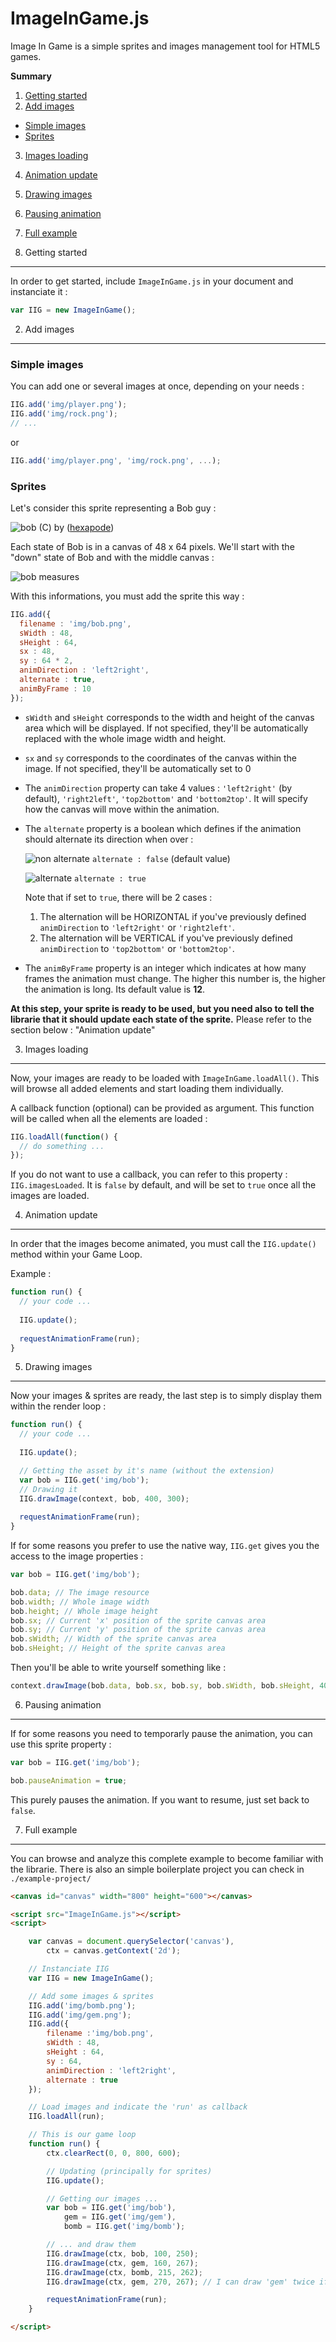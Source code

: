 ImageInGame.js
==============

Image In Game is a simple sprites and images management tool for HTML5 games.

**Summary**

1. [Getting started](#1-getting-started)
2. [Add images](#2-add-images)
 * [Simple images](#simple-images)
 * [Sprites](#sprites)
3. [Images loading](#3-images-loading)
4. [Animation update](#4-animation-update)
5. [Drawing images](#5-drawing-images)
6. [Pausing animation](#6-pausing-animation)
7. [Full example](#7-full-example)

1. Getting started
---------------

In order to get started, include `ImageInGame.js` in your document and instanciate it :

```javascript
var IIG = new ImageInGame();
```

2. Add images
---------------------

### Simple images

You can add one or several images at once, depending on your needs :

```javascript
IIG.add('img/player.png');
IIG.add('img/rock.png');
// ...
```

or

```javascript
IIG.add('img/player.png', 'img/rock.png', ...);
```

### Sprites

Let's consider this sprite representing a Bob guy :

![bob](https://raw.github.com/jmpp/ImageInGame.js/master/bob.png) (C) by ([hexapode](https://github.com/hexapode))

Each state of Bob is in a canvas of 48 x 64 pixels. We'll start with the "down" state of Bob and with the middle canvas :

![bob measures](https://raw.github.com/jmpp/ImageInGame.js/master/bob_measures.png)

With this informations, you must add the sprite this way :

```javascript
IIG.add({
  filename : 'img/bob.png',
  sWidth : 48,
  sHeight : 64,
  sx : 48,
  sy : 64 * 2,
  animDirection : 'left2right',
  alternate : true,
  animByFrame : 10
});
```

* `sWidth` and `sHeight` corresponds to the width and height of the canvas area which will be displayed. If not specified, they'll be automatically replaced with the whole image width and height.

* `sx` and `sy` corresponds to the coordinates of the canvas within the image. If not specified, they'll be automatically set to 0

* The `animDirection` property can take 4 values : `'left2right'` (by default), `'right2left'`, `'top2bottom'` and `'bottom2top'`. It will specify how the canvas will move within the animation.

* The `alternate` property is a boolean which defines if the animation should alternate its direction when over :
  
  ![non alternate](https://raw.github.com/jmpp/ImageInGame.js/master/bob_non_alternate.gif) `alternate : false` (default value)
  
  ![alternate](https://raw.github.com/jmpp/ImageInGame.js/master/bob_alternate.gif) `alternate : true`
  
  Note that if set to `true`, there will be 2 cases :
  
  1. The alternation will be HORIZONTAL if you've previously defined `animDirection` to `'left2right'` or `'right2left'`.
  2. The alternation will be VERTICAL if you've previously defined `animDirection` to `'top2bottom'` or `'bottom2top'`.

* The `animByFrame` property is an integer which indicates at how many frames the animation must change. The higher this number is, the higher the animation is long. Its default value is **12**.

**At this step, your sprite is ready to be used, but you need also to tell the librarie that it should update each state of the sprite.** Please refer to the section below : "Animation update"

3. Images loading
--------------

Now, your images are ready to be loaded with `ImageInGame.loadAll()`. This will browse all added elements and start loading them individually.

A callback function (optional) can be provided as argument. This function will be called when all the elements are loaded :

```javascript
IIG.loadAll(function() {
  // do something ...
});
```

If you do not want to use a callback, you can refer to this property : `IIG.imagesLoaded`. It is `false` by default, and will be set to `true` once all the images are loaded.

4. Animation update
----------------

In order that the images become animated, you must call the `IIG.update()` method within your Game Loop.

Example :

```javascript
function run() {
  // your code ...
  
  IIG.update();
  
  requestAnimationFrame(run);
}
```

5. Drawing images
--------------

Now your images & sprites are ready, the last step is to simply display them within the render loop :

```javascript
function run() {
  // your code ...
  
  IIG.update();

  // Getting the asset by it's name (without the extension)
  var bob = IIG.get('img/bob');
  // Drawing it
  IIG.drawImage(context, bob, 400, 300);
  
  requestAnimationFrame(run);
}
```

If for some reasons you prefer to use the native way, `IIG.get` gives you the access to the image properties :

```javascript
var bob = IIG.get('img/bob');

bob.data; // The image resource
bob.width; // Whole image width
bob.height; // Whole image height
bob.sx; // Current 'x' position of the sprite canvas area
bob.sy; // Current 'y' position of the sprite canvas area
bob.sWidth; // Width of the sprite canvas area
bob.sHeight; // Height of the sprite canvas area
```

Then you'll be able to write yourself something like :

```javascript
context.drawImage(bob.data, bob.sx, bob.sy, bob.sWidth, bob.sHeight, 400, 300, bob.sWidth, bob.sHeight)
```

6. Pausing animation
---------------------

If for some reasons you need to temporarly pause the animation, you can use this sprite property :

```javascript
var bob = IIG.get('img/bob');

bob.pauseAnimation = true;
```

This purely pauses the animation. If you want to resume, just set back to `false`.

7. Full example
------------------------

You can browse and analyze this complete example to become familiar with the librarie. There is also an simple boilerplate project you can check in `./example-project/`

```html
<canvas id="canvas" width="800" height="600"></canvas>

<script src="ImageInGame.js"></script>
<script>

	var canvas = document.querySelector('canvas'),
		ctx = canvas.getContext('2d');

	// Instanciate IIG
	var IIG = new ImageInGame();

	// Add some images & sprites
	IIG.add('img/bomb.png');
	IIG.add('img/gem.png');
	IIG.add({
		filename :'img/bob.png',
		sWidth : 48,
		sHeight : 64,
		sy : 64,
		animDirection : 'left2right',
		alternate : true
	});

	// Load images and indicate the 'run' as callback
	IIG.loadAll(run);

	// This is our game loop
	function run() {
		ctx.clearRect(0, 0, 800, 600);

		// Updating (principally for sprites)
		IIG.update();

		// Getting our images ...
		var bob = IIG.get('img/bob'),
			gem = IIG.get('img/gem'),
			bomb = IIG.get('img/bomb');

		// ... and draw them
		IIG.drawImage(ctx, bob, 100, 250);
		IIG.drawImage(ctx, gem, 160, 267);
		IIG.drawImage(ctx, bomb, 215, 262);
		IIG.drawImage(ctx, gem, 270, 267); // I can draw 'gem' twice if I want to

		requestAnimationFrame(run);
	}

</script>
```
